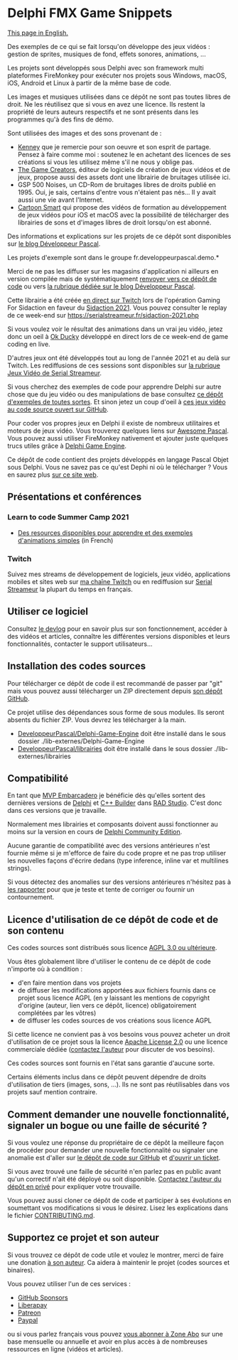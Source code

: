 # Delphi FMX Game Snippets

[This page in English.](README.md)

Des exemples de ce qui se fait lorsqu'on développe des jeux vidéos : gestion de sprites, musiques de fond, effets sonores, animations, ...

Les projets sont développés sous Delphi avec son framework multi plateformes FireMonkey pour exécuter nos projets sous Windows, macOS, iOS, Android et Linux à partir de la même base de code.

Les images et musiques utilisées dans ce dépôt ne sont pas toutes libres de droit. Ne les réutilisez que si vous en avez une licence. Ils restent la propriété de leurs auteurs respectifs et ne sont présents dans les programmes qu'à des fins de démo.

Sont utilisées des images et des sons provenant de :

* [Kenney](https://kenney.nl/) que je remercie pour son oeuvre et son esprit de partage. Pensez à faire comme moi : soutenez le en achetant des licences de ses créations si vous les utilisez même s'il ne nous y oblige pas.
* [The Game Creators](https://www.thegamecreators.com/), éditeur de logiciels de création de jeux vidéos et de jeux, propose aussi des assets dont une librairie de bruitages utilisée ici.
* GSP 500 Noises, un CD-Rom de bruitages libres de droits publié en 1995. Oui, je sais, certains d'entre vous n'étaient pas nés... Il y avait aussi une vie avant l'Internet.
* [Cartoon Smart](https://vasur.fr/cartoonsmart) qui propose des vidéos de formation au développement de jeux vidéos pour iOS et macOS avec la possibilité de télécharger des librairies de sons et d'images libres de droit lorsqu'on est abonné.

Des informations et explications sur les projets de ce dépôt sont disponibles sur [le blog Développeur Pascal](https://developpeur-pascal.fr/).

Les projets d'exemple sont dans le groupe fr.developpeurpascal.demo.*

Merci de ne pas les diffuser sur les magasins d'application ni ailleurs en version compilée mais de systématiquement [renvoyer vers ce dépôt de code](https://github.com/DeveloppeurPascal/Delphi-FMX-Game-Snippets) ou vers [la rubrique dédiée sur le blog Développeur Pascal](https://developpeur-pascal.fr/delphi-fmx-game-snippets.html).

Cette librairie a été créée [en direct sur Twitch](https://www.twitch.tv/patrickpremartin) lors de l'opération Gaming For Sidaction en faveur du [Sidaction 2021](https://sidaction.org). Vous pouvez consulter le replay de ce week-end sur https://serialstreameur.fr/sidaction-2021.php

Si vous voulez voir le résultat des animations dans un vrai jeu vidéo, jetez donc un oeil à [Ok Ducky](https://okducky.gamolf.fr/) développé en direct lors de ce week-end de game coding en live.

D'autres jeux ont été développés tout au long de l'année 2021 et au delà sur Twitch. Les rediffusions de ces sessions sont disponibles sur [la rubrique Jeux Vidéo de Serial Streameur](https://serialstreameur.fr/jeux-video.php).

Si vous cherchez des exemples de code pour apprendre Delphi sur autre chose que du jeu vidéo ou des manipulations de base consultez [ce dépôt d'exemples de toutes sortes](https://github.com/DeveloppeurPascal/Delphi-samples). Et sinon jetez un coup d'oeil à [ces jeux vidéo au code source ouvert sur GitHub](https://github.com/topics/delphi-game).

Pour coder vos propres jeux en Delphi il existe de nombreux utilitaires et moteurs de jeux vidéo. Vous trouverez quelques liens sur [Awesome Pascal](https://github.com/Fr0sT-Brutal/awesome-pascal#game-dev). Vous pouvez aussi utiliser FireMonkey nativement et ajouter juste quelques trucs utiles grâce à [Delphi Game Engine](https://github.com/DeveloppeurPascal/Delphi-Game-Engine).

Ce dépôt de code contient des projets développés en langage Pascal Objet sous Delphi. Vous ne savez pas ce qu'est Dephi ni où le télécharger ? Vous en saurez plus [sur ce site web](https://delphi-resources.developpeur-pascal.fr/).

## Présentations et conférences

### Learn to code Summer Camp 2021

* [Des resources disponibles pour apprendre et des exemples d'animations simples](https://apprendre-delphi.fr/ltcsc2021-04.php) (in French)

### Twitch

Suivez mes streams de développement de logiciels, jeux vidéo, applications mobiles et sites web sur [ma chaîne Twitch](https://www.twitch.tv/patrickpremartin) ou en rediffusion sur [Serial Streameur](https://serialstreameur.fr) la plupart du temps en français.

## Utiliser ce logiciel

Consultez [le devlog](https://developpeur-pascal.fr/delphi-fmx-game-snippets.html) pour en savoir plus sur son fonctionnement, accéder à des vidéos et articles, connaître les différentes versions disponibles et leurs fonctionnalités, contacter le support utilisateurs...

## Installation des codes sources

Pour télécharger ce dépôt de code il est recommandé de passer par "git" mais vous pouvez aussi télécharger un ZIP directement depuis [son dépôt GitHub](https://github.com/DeveloppeurPascal/Delphi-FMX-Game-Snippets).

Ce projet utilise des dépendances sous forme de sous modules. Ils seront absents du fichier ZIP. Vous devrez les télécharger à la main.

* [DeveloppeurPascal/Delphi-Game-Engine](https://github.com/DeveloppeurPascal/Delphi-Game-Engine) doit être installé dans le sous dossier ./lib-externes/Delphi-Game-Engine
* [DeveloppeurPascal/librairies](https://github.com/DeveloppeurPascal/librairies) doit être installé dans le sous dossier ./lib-externes/librairies

## Compatibilité

En tant que [MVP Embarcadero](https://www.embarcadero.com/resources/partners/mvp-directory) je bénéficie dès qu'elles sortent des dernières versions de [Delphi](https://www.embarcadero.com/products/delphi) et [C++ Builder](https://www.embarcadero.com/products/cbuilder) dans [RAD Studio](https://www.embarcadero.com/products/rad-studio). C'est donc dans ces versions que je travaille.

Normalement mes librairies et composants doivent aussi fonctionner au moins sur la version en cours de [Delphi Community Edition](https://www.embarcadero.com/products/delphi/starter).

Aucune garantie de compatibilité avec des versions antérieures n'est fournie même si je m'efforce de faire du code propre et ne pas trop utiliser les nouvelles façons d'écrire dedans (type inference, inline var et multilines strings).

Si vous détectez des anomalies sur des versions antérieures n'hésitez pas à [les rapporter](https://github.com/DeveloppeurPascal/Delphi-FMX-Game-Snippets/issues) pour que je teste et tente de corriger ou fournir un contournement.

## Licence d'utilisation de ce dépôt de code et de son contenu

Ces codes sources sont distribués sous licence [AGPL 3.0 ou ultérieure](https://choosealicense.com/licenses/agpl-3.0/).

Vous êtes globalement libre d'utiliser le contenu de ce dépôt de code n'importe où à condition :
* d'en faire mention dans vos projets
* de diffuser les modifications apportées aux fichiers fournis dans ce projet sous licence AGPL (en y laissant les mentions de copyright d'origine (auteur, lien vers ce dépôt, licence) obligatoirement complétées par les vôtres)
* de diffuser les codes sources de vos créations sous licence AGPL

Si cette licence ne convient pas à vos besoins vous pouvez acheter un droit d'utilisation de ce projet sous la licence [Apache License 2.0](https://choosealicense.com/licenses/apache-2.0/) ou une licence commerciale dédiée ([contactez l'auteur](https://developpeur-pascal.fr/nous-contacter.php) pour discuter de vos besoins).

Ces codes sources sont fournis en l'état sans garantie d'aucune sorte.

Certains éléments inclus dans ce dépôt peuvent dépendre de droits d'utilisation de tiers (images, sons, ...). Ils ne sont pas réutilisables dans vos projets sauf mention contraire.

## Comment demander une nouvelle fonctionnalité, signaler un bogue ou une faille de sécurité ?

Si vous voulez une réponse du propriétaire de ce dépôt la meilleure façon de procéder pour demander une nouvelle fonctionnalité ou signaler une anomalie est d'aller sur [le dépôt de code sur GitHub](https://github.com/DeveloppeurPascal/Delphi-FMX-Game-Snippets) et [d'ouvrir un ticket](https://github.com/DeveloppeurPascal/Delphi-FMX-Game-Snippets/issues).

Si vous avez trouvé une faille de sécurité n'en parlez pas en public avant qu'un correctif n'ait été déployé ou soit disponible. [Contactez l'auteur du dépôt en privé](https://developpeur-pascal.fr/nous-contacter.php) pour expliquer votre trouvaille.

Vous pouvez aussi cloner ce dépôt de code et participer à ses évolutions en soumettant vos modifications si vous le désirez. Lisez les explications dans le fichier [CONTRIBUTING.md](CONTRIBUTING.md).

## Supportez ce projet et son auteur

Si vous trouvez ce dépôt de code utile et voulez le montrer, merci de faire une donation [à son auteur](https://github.com/DeveloppeurPascal). Ca aidera à maintenir le projet (codes sources et binaires).

Vous pouvez utiliser l'un de ces services :

* [GitHub Sponsors](https://github.com/sponsors/DeveloppeurPascal)
* [Liberapay](https://liberapay.com/PatrickPremartin)
* [Patreon](https://www.patreon.com/patrickpremartin)
* [Paypal](https://www.paypal.com/paypalme/patrickpremartin)

ou si vous parlez français vous pouvez [vous abonner à Zone Abo](https://zone-abo.fr/nos-abonnements.php) sur une base mensuelle ou annuelle et avoir en plus accès à de nombreuses ressources en ligne (vidéos et articles).
